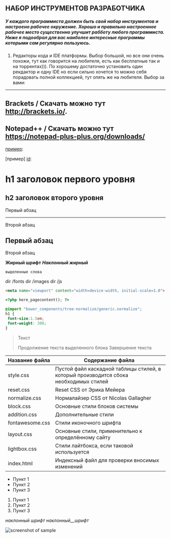 ## НАБОР ИНСТРУМЕНТОВ РАЗРАБОТЧИКА ###

##### У каждого программиста должен быть свой набор инструментов и настроено рабочее окружение. Хорошо и правильно настроенное рабочее место существенно улучшит рабботу любого программиста. Ниже я подообрал для вас наиболее интересные программы которыми сам регулярно пользуюсь.

1. Редакторы кода и IDE платформы. 
Выбор большой, но все они очень похожи, тут как говорится на любителя, есть как бесплатные так и на торрентах))). 
По хорошему достаточно установить один рекдактор и одну IDE но если сильно хочется то можно себя порадовать полной коллекцией, тут опять же на любителя.
Выбор за вами:
---
  Brackets  / Скачать можно тут http://brackets.io/.
---
  Notepad++ / Скачать можно тут https://notepad-plus-plus.org/downloads/
---

[пример][id]:

[пример] [id]: 

[id]: http://example.com/ "Необязательная подсказка"

h1 заголовок первого уровня
=====================

h2 заголовок второго уровня
-----------------------------------

Первый абзац
***
Второй абзац

Первый абзац
---
Второй абзац

**Жирный шрифт**
***Наклонный жирный***

`выделенные слова`

 dir /fonts
 dir /images
 dir /js
 
 ```html
<meta name="viewport" content="width=device-width, initial-scale=1.0">
```

```php
<?php here_pagecontent(); ?>
```


```scss /* или css */
@import "bower_components/tree-normalize/generic.normalize";
h1 {
 font-size:1.5em;
 font-weight: 300;
}
```

> Текст
> 
> Продолжение текста выделенного блока
> Завершение текста


Название файла  | Содержание файла
----------------|----------------------
style.css       | Пустой файл каскадной таблицы стилей, в который производится сбока необходимых стилей
reset.css       | Reset CSS от Эрика Мейера
normalize.css   | Нормалайзер CSS от Nicolas Gallagher
block.css       | Основные стили блоков системы
addition.css    | Дополнительные стили
fontawesome.css | Стили иконочного шрифта
layout.css      | Основные стили, применительно к определённому сайту
lightbox.css    | Стили лайтбокса, если таковой используется
index.html      | Индексный файл для проверки вносимых изменений

* Пункт 1
* Пункт 2
* Пункт 3

1. Пункт 1
2. Пункт 2
3. Пункт 3

_наклонный_ _шрифт_ _наклонный__шрифт_

![screenshot of sample](http://webdesign.ru.net/images/Heydon_min.jpg)
